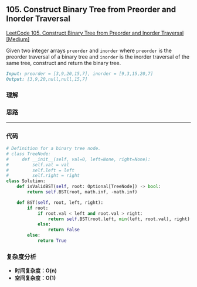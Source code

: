 ## **105. Construct Binary Tree from Preorder and Inorder Traversal**

[LeetCode 105. Construct Binary Tree from Preorder and Inorder Traversal [Medium]](https://leetcode.com/problems/construct-binary-tree-from-preorder-and-inorder-traversal/)

Given two integer arrays `preorder` and `inorder` where `preorder` is the preorder traversal of a binary tree and `inorder` is the inorder traversal of the same tree, construct and return the binary tree.

```markdown
Input: preorder = [3,9,20,15,7], inorder = [9,3,15,20,7]
Output: [3,9,20,null,null,15,7]
```

### **理解**


### **思路**
* ****


### **代码**

``` python
# Definition for a binary tree node.
# class TreeNode:
#     def __init__(self, val=0, left=None, right=None):
#         self.val = val
#         self.left = left
#         self.right = right
class Solution:
    def isValidBST(self, root: Optional[TreeNode]) -> bool:
        return self.BST(root, math.inf, -math.inf)

    def BST(self, root, left, right):
        if root:
            if root.val < left and root.val > right:
                return self.BST(root.left, min(left, root.val), right) and self.BST(root.right, left, max(right, root.val))
            else:
                return False
        else:
            return True
```


### **复杂度分析**
* **时间复杂度：O(n)**
* **空间复杂度：O(1)**
